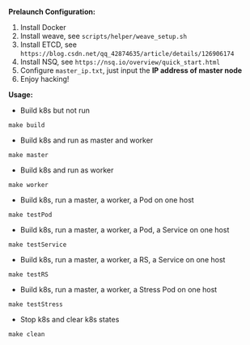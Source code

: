 **Prelaunch Configuration:**

1. Install Docker
2. Install weave, see `scripts/helper/weave_setup.sh`
3. Install ETCD, see `https://blog.csdn.net/qq_42874635/article/details/126906174`
4. Install NSQ, see `https://nsq.io/overview/quick_start.html`
5. Configure `master_ip.txt`, just input the **IP address of master node**
6. Enjoy hacking!

**Usage:**

- Build k8s but not run
```
make build
```

- Build k8s and run as master and worker
```
make master
```

- Build k8s and run as worker
```
make worker
```

- Build k8s, run a master, a worker, a Pod on one host
```
make testPod
```

- Build k8s, run a master, a worker, a Pod, a Service on one host
```
make testService
```

- Build k8s, run a master, a worker, a RS, a Service on one host
```
make testRS
```

- Build k8s, run a master, a worker, a Stress Pod on one host
```
make testStress
```

- Stop k8s and clear k8s states
```
make clean
```